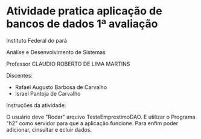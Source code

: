 # Atividade pratica aplicação de bancos de dados 1ª avaliação

Instituto Federal do pará

Análise e Desenvolvimento de Sistemas

Professor CLAUDIO ROBERTO DE LIMA MARTINS

Discentes:

- Rafael Augusto Barbosa de Carvalho
- Israel Pantoja de Carvalho

Instruções da atividade:

O usuário deve "Rodar" arquivo TesteEmprestimoDAO. E utilizar o Programa "h2" como servidor para que a aplicação funcione.
Para enfim poder adicionar, cinsultar e ecluir dados.
